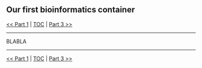 ## Our first bioinformatics container

 [\<\< Part 1](https://github.com/PawseySC/bio-workshop-18/blob/master/1.containers.md)
 | [TOC](https://github.com/PawseySC/bio-workshop-18/blob/master/TableOfContents.md) |
 [Part 3 \>\>](https://github.com/PawseySC/bio-workshop-18/blob/master/3.wgs_workflow.md)
______

BLABLA


______
 [\<\< Part 1](https://github.com/PawseySC/bio-workshop-18/blob/master/1.containers.md)
 | [TOC](https://github.com/PawseySC/bio-workshop-18/blob/master/TableOfContents.md) |
 [Part 3 \>\>](https://github.com/PawseySC/bio-workshop-18/blob/master/3.wgs_workflow.md)
